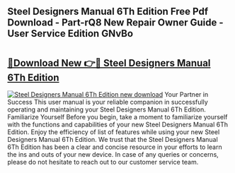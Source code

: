 ## Steel Designers Manual 6Th Edition Free Pdf Download - Part-rQ8 New Repair Owner Guide - User Service Edition GNvBo

# <h2><a href="http://cf29602.oget.top/?id=Steel+Designers+Manual+6Th+Edition">🔗Download New 👉🔴 Steel Designers Manual 6Th Edition</a></h2>

[![Steel Designers Manual 6Th Edition new download](https://i.imgur.com/5g1atiW.png)](http://cf29602.oget.top/?id=Steel+Designers+Manual+6Th+Edition)
Your Partner in Success This user manual is your reliable companion in successfully operating and maintaining your Steel Designers Manual 6Th Edition. Familiarize Yourself Before you begin, take a moment to familiarize yourself with the functions and capabilities of your new Steel Designers Manual 6Th Edition. Enjoy the efficiency of list of features while using your new Steel Designers Manual 6Th Edition. We trust that the Steel Designers Manual 6Th Edition has been a clear and concise resource in your efforts to learn the ins and outs of your new device. In case of any queries or concerns, please do not hesitate to reach out to our customer service team.
